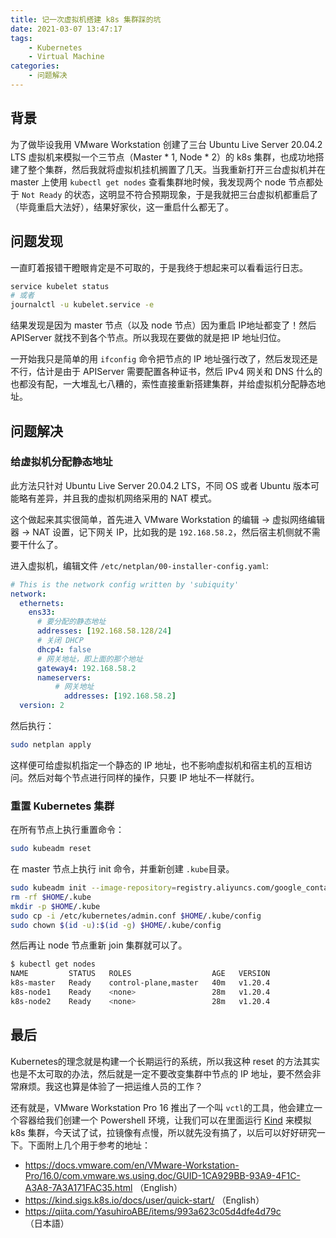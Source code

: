 ```yaml
---
title: 记一次虚拟机搭建 k8s 集群踩的坑
date: 2021-03-07 13:47:17
tags:
	- Kubernetes
	- Virtual Machine
categories:
	- 问题解决
---
```


## 背景

为了做毕设我用 VMware Workstation 创建了三台 Ubuntu Live Server 20.04.2 LTS 虚拟机来模拟一个三节点（Master * 1, Node * 2）的 k8s 集群，也成功地搭建了整个集群，然后我就将虚拟机挂机搁置了几天。当我重新打开三台虚拟机并在 master 上使用 `kubectl get nodes` 查看集群地时候，我发现两个 node 节点都处于 `Not Ready` 的状态，这明显不符合预期现象，于是我就把三台虚拟机都重启了（毕竟重启大法好），结果好家伙，这一重启什么都无了。

## 问题发现

一直盯着报错干瞪眼肯定是不可取的，于是我终于想起来可以看看运行日志。

```bash
service kubelet status
# 或者
journalctl -u kubelet.service -e
```

结果发现是因为 master 节点（以及 node 节点）因为重启 IP地址都变了！然后 APIServer 就找不到各个节点。所以我现在要做的就是把 IP 地址归位。

一开始我只是简单的用 `ifconfig` 命令把节点的 IP 地址强行改了，然后发现还是不行，估计是由于 APIServer 需要配置各种证书，然后 IPv4 网关和 DNS 什么的也都没有配，一大堆乱七八糟的，索性直接重新搭建集群，并给虚拟机分配静态地址。

## 问题解决

### 给虚拟机分配静态地址

此方法只针对 Ubuntu Live Server 20.04.2 LTS，不同 OS 或者 Ubuntu  版本可能略有差异，并且我的虚拟机网络采用的 NAT 模式。

这个做起来其实很简单，首先进入 VMware Workstation 的编辑 -> 虚拟网络编辑器 -> NAT 设置，记下网关 IP，比如我的是 `192.168.58.2`，然后宿主机侧就不需要干什么了。

进入虚拟机，编辑文件 `/etc/netplan/00-installer-config.yaml`:

```yaml
# This is the network config written by 'subiquity'
network:
  ethernets:
    ens33:
      # 要分配的静态地址
      addresses: [192.168.58.128/24]
      # 关闭 DHCP
      dhcp4: false
      # 网关地址，即上面的那个地址
      gateway4: 192.168.58.2
      nameservers:
      	  # 网关地址
            addresses: [192.168.58.2]
  version: 2
```

然后执行：

```bash
sudo netplan apply
```

这样便可给虚拟机指定一个静态的 IP 地址，也不影响虚拟机和宿主机的互相访问。然后对每个节点进行同样的操作，只要 IP 地址不一样就行。

### 重置 Kubernetes 集群

在所有节点上执行重置命令：

```bash
sudo kubeadm reset
```

在 master 节点上执行 init 命令，并重新创建 `.kube`目录。

```bash
sudo kubeadm init --image-repository=registry.aliyuncs.com/google_containers
rm -rf $HOME/.kube
mkdir -p $HOME/.kube
sudo cp -i /etc/kubernetes/admin.conf $HOME/.kube/config
sudo chown $(id -u):$(id -g) $HOME/.kube/config
```

然后再让 node 节点重新 join 集群就可以了。

```bash
$ kubectl get nodes
NAME         STATUS   ROLES                  AGE   VERSION
k8s-master   Ready    control-plane,master   40m   v1.20.4
k8s-node1    Ready    <none>                 28m   v1.20.4
k8s-node2    Ready    <none>                 28m   v1.20.4
```

## 最后

Kubernetes的理念就是构建一个长期运行的系统，所以我这种 reset 的方法其实也是不太可取的办法，然后就是一定不要改变集群中节点的 IP 地址，要不然会非常麻烦。我这也算是体验了一把运维人员的工作？

还有就是，VMware Workstation Pro 16 推出了一个叫 `vctl`的工具，他会建立一个容器给我们创建一个 Powershell 环境，让我们可以在里面运行 [Kind](https://github.com/kubernetes-sigs/kind) 来模拟 k8s 集群，今天试了试，拉镜像有点慢，所以就先没有搞了，以后可以好好研究一下。下面附上几个用于参考的地址：

- https://docs.vmware.com/en/VMware-Workstation-Pro/16.0/com.vmware.ws.using.doc/GUID-1CA929BB-93A9-4F1C-A3A8-7A3A171FAC35.html （English）
- https://kind.sigs.k8s.io/docs/user/quick-start/ （English）
- https://qiita.com/YasuhiroABE/items/993a623c05d4dfe4d79c （日本語）

